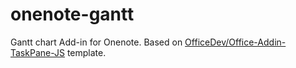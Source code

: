 # onenote-gantt
Gantt chart Add-in for Onenote. Based on [OfficeDev/Office-Addin-TaskPane-JS](https://github.com/OfficeDev/Office-Addin-TaskPane-JS) template.